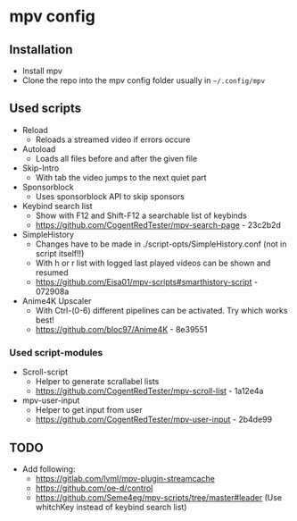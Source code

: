 # mpv config
## Installation
- Install mpv
- Clone the repo into the mpv config folder usually in `~/.config/mpv`

## Used scripts
- Reload
    - Reloads a streamed video if errors occure
- Autoload
    - Loads all files before and after the given file
- Skip-Intro
    - With tab the video jumps to the next quiet part
- Sponsorblock
    - Uses sponsorblock API to skip sponsors
- Keybind search list
    - Show with F12 and Shift-F12 a searchable list of keybinds
    - https://github.com/CogentRedTester/mpv-search-page - 23c2b2d
- SimpleHistory
    - Changes have to be made in ./script-opts/SimpleHistory.conf (not in script itself!!)
    - With h or r list with logged last played videos can be shown and resumed
    - https://github.com/Eisa01/mpv-scripts#smarthistory-script - 072908a
- Anime4K Upscaler
    - With Ctrl-(0-6) different pipelines can be activated. Try which works best!
    - https://github.com/bloc97/Anime4K - 8e39551



### Used script-modules
- Scroll-script
    - Helper to generate scrallabel lists
    - https://github.com/CogentRedTester/mpv-scroll-list - 1a12e4a
- mpv-user-input
    - Helper to get input from user
    - https://github.com/CogentRedTester/mpv-user-input - 2b4de99


## TODO
- Add following:
    - https://gitlab.com/lvml/mpv-plugin-streamcache
    - https://github.com/oe-d/control
    - https://github.com/Seme4eg/mpv-scripts/tree/master#leader (Use whitchKey instead of keybind search list)
